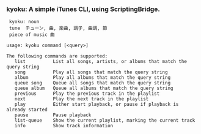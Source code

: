 ### kyoku: A simple iTunes CLI, using ScriptingBridge.

     kyoku: noun  
     tune  チューン, 曲, 楽曲, 調子, 曲調, 節  
     piece of music 曲

```
usage: kyoku command [<query>]

The following commands are supported:
   list          List all songs, artists, or albums that match the query string
   song          Play all songs that match the query string
   album         Play all albums that match the query string
   queue song    Queue all songs that match the query string
   queue album   Queue all albums that match the query string
   previous      Play the previous track in the playlist
   next          Play the next track in the playlist
   play          Either start playback, or pause if playback is already started
   pause         Pause playback
   list-queue    Show the current playlist, marking the current track
   info          Show track information
```
